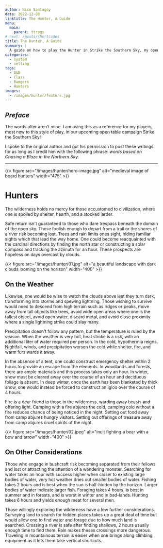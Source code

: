 ```yaml
---
author: Nico Santagoy
date: 2022-12-08
linktitle: The Hunter, A Guide
menu:
  main:
    parent: ttrpgs
# next: /posts/shortcodes
title: The Hunter, A Guide
summary: |
  A guide on how to play the Hunter in Strike the Southern Sky, my open table campaign.
categories:
  - system
  - setting
tags:
  - D&D
  - Class
  - Rangers
  - Hunters
images:
  - /images/hunter/feature.jpg
---
```


## _Preface_

The words after aren't mine. I am using this as a reference for my players, most new to this style of play, in our upcoming open table campaign Strike the Southern Sky!

I spoke to the original author and got his permission to post these writings for as long as I credit him with the following phrase: _words based on Chasing a Blaze in the Northern Sky._

---

{{< figure src="/images/hunter/hero-image.jpg" alt="medieval image of board hunters" width="475" >}}

# Hunters

The wilderness holds no mercy for those accustomed to civilization, where one is spoiled by shelter, hearth, and a stocked larder.

Safe return isn't guaranteed to those who dare trespass beneath the domain of the open sky. Those foolish enough to depart from a trail or the shores of a river risk becoming lost. Trees and rain limits ones sight, hiding familiar sights which that lead the way home. One could become reacquainted with the cardinal directions by finding the north star or constructing a solar compass and tracking the azimuth for an hour. These prospects are hopeless on days overcast by clouds.

{{< figure src="/images/hunter/01.jpg" alt="a beautiful landscape with dark clouds looming on the horizon" width="400" >}}

## On the Weather

Likewise, one would be wise to watch the clouds above lest they turn dark, transforming into storms and spewing lightning. Those wishing to survive would need to descend from high terrain such as ridges or peaks, move away from tall objects like trees, avoid wide open areas where one is the tallest object, avoid open water, discard metal, and avoid close proximity where a single lightning strike could slay many.

Precipitation doesn't follow any pattern, but the temperature is ruled by the season. When the weather is very hot, heat stroke is a risk, with an additional liter of water required per person. In the cold, hypothermia reigns. Nightfall, winds, and precipitation worsen the cold while shelter, fire, and warm furs wards it away.

In the absence of a tent, one could construct emergency shelter within 2 hours to provide an escape from the elements. In woodlands and forests, there are ample materials and this process takes only an hour. In winter, snow must be cleared away over the course of an hour and deciduous foliage is absent. In deep winter, once the earth has been blanketed by thick snow, one would instead be forced to construct an igloo over the course of 4 hours.

Fire is a dear friend to those in the wilderness, warding away beasts and offering light. Camping with a fire abjures the cold, camping cold without a fire reduces chance of being noticed in the night. Setting out food away from camp abjures hungry visitors. Setting out offerings of treasure away from camp abjures cruel spirits of the night.

{{< figure src="/images/hunter/02.jpeg" alt="inuit fighting a bear with a bow and arrow" width="400" >}}

## On Other Considerations

Those who engage in bushcraft risk becoming separated from their fellows and lost or attracting the attention of a wandering monster. Searching for water takes an hour with success higher when closer to existing large bodies of water, very hot weather dries out smaller bodies of water. Fishing takes 2 hours and is best when the sun is half-hidden by the horizon. Larger bodies of water indicate larger fish. Foraging takes 4 hours, is best in summer and in forests, and is worst in winter and in bad-lands. Hunting takes 6 hours and yields enough meat for several men.

Those willingly exploring the wilderness have a few further considerations. Surveying land to search for hidden places takes up a great deal of time but would allow one to find water and forage due to how much land is searched. Crossing a river is safe after finding shallows, 2 hours usually enough time to find them. Rain makes theses crossings more dangerous. Traveling in mountainous terrain is easier when one brings along climbing equipment as it lets them take vertical shortcuts.
